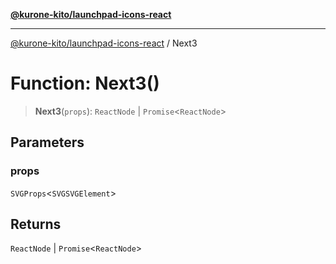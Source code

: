 [**@kurone-kito/launchpad-icons-react**](../README.md)

***

[@kurone-kito/launchpad-icons-react](../globals.md) / Next3

# Function: Next3()

> **Next3**(`props`): `ReactNode` \| `Promise`\<`ReactNode`\>

## Parameters

### props

`SVGProps`\<`SVGSVGElement`\>

## Returns

`ReactNode` \| `Promise`\<`ReactNode`\>
